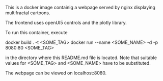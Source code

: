 This is a docker image containig a webpage served by nginx displaying multifractal cartoons.

The frontend uses openUI5 controls and the plotly library.

To run this container, execute

docker build . -t <SOME_TAG>
docker run --name <SOME_NAME> -d -p 8080:80 <SOME_TAG>

in the directory where this README.md file is located. Note that suitable values for <SOME_TAG> and <SOME_NAME> have to be substituted.

The webpage can be viewed on localhost:8080.
